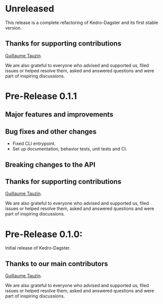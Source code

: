 
# Unreleased

This release is a complete refactoring of Kedro-Dagster and its first stable version.

## Thanks for supporting contributions

[Guillaume Tauzin](https://github.com/gtauzin).

We are also grateful to everyone who advised and supported us, filed issues or helped resolve them, asked and answered questions and were part of inspiring discussions.

# Pre-Release 0.1.1

## Major features and improvements

## Bug fixes and other changes
* Fixed CLI entrypoint.
* Set up documentation, behavior tests, unit tests and CI.

## Breaking changes to the API

## Thanks for supporting contributions

[Guillaume Tauzin](https://github.com/gtauzin).

We are also grateful to everyone who advised and supported us, filed issues or helped resolve them, asked and answered questions and were part of inspiring discussions.

# Pre-Release 0.1.0:

Initial release of Kedro-Dagster.

## Thanks to our main contributors

[Guillaume Tauzin](https://github.com/gtauzin).

We are also grateful to everyone who advised and supported us, filed issues or helped resolve them, asked and answered questions and were part of inspiring discussions.

